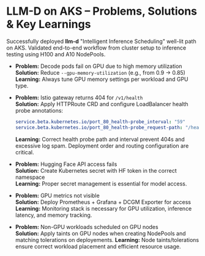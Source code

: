 # **LLM-D on AKS – Problems, Solutions & Key Learnings**

Successfully deployed **llm-d** "Intelligent Inference Scheduling" well-lit path on AKS. Validated end-to-end workflow from cluster setup to inference testing using H100 and A10 NodePools.

- **Problem:** Decode pods fail on GPU due to high memory utilization  
  **Solution:** Reduce `--gpu-memory-utilization` (e.g., from 0.9 → 0.85)  
  **Learning:** Always tune GPU memory settings per workload and GPU type.

- **Problem:** Istio gateway returns 404 for `/v1/health`  
  **Solution:** Apply HTTPRoute CRD and configure LoadBalancer health probe annotations:  
    ```yaml
    service.beta.kubernetes.io/port_80_health-probe_interval: "59"
    service.beta.kubernetes.io/port_80_health-probe_request-path: "/health"
    ```  
  **Learning:** Correct health probe path and interval prevent 404s and excessive log spam. Deployment order and routing configuration are critical.

- **Problem:** Hugging Face API access fails  
  **Solution:** Create Kubernetes secret with HF token in the correct namespace  
  **Learning:** Proper secret management is essential for model access.

- **Problem:** GPU metrics not visible  
  **Solution:** Deploy Prometheus + Grafana + DCGM Exporter for access  
  **Learning:** Monitoring stack is necessary for GPU utilization, inference latency, and memory tracking.

- **Problem:** Non-GPU workloads scheduled on GPU nodes  
  **Solution:** Apply taints on GPU nodes when creating NodePools and matching tolerations on deployements.
  **Learning:** Node taints/tolerations ensure correct workload placement and efficient resource usage.
